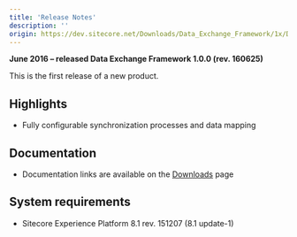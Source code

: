 ```yaml
---
title: 'Release Notes'
description: ''
origin: https://dev.sitecore.net/Downloads/Data_Exchange_Framework/1x/Data_Exchange_Framework_10/Release_Notes
---
```


**June 2016 – released Data Exchange Framework 1.0.0 (rev. 160625)**

This is the first release of a new product.

## Highlights

- Fully configurable synchronization processes and data mapping

## Documentation

- Documentation links are available on the [Downloads](/downloads/Data_Exchange_Framework/1x/Data_Exchange_Framework_10) page

## System requirements

- Sitecore Experience Platform 8.1 rev. 151207 (8.1 update-1)
